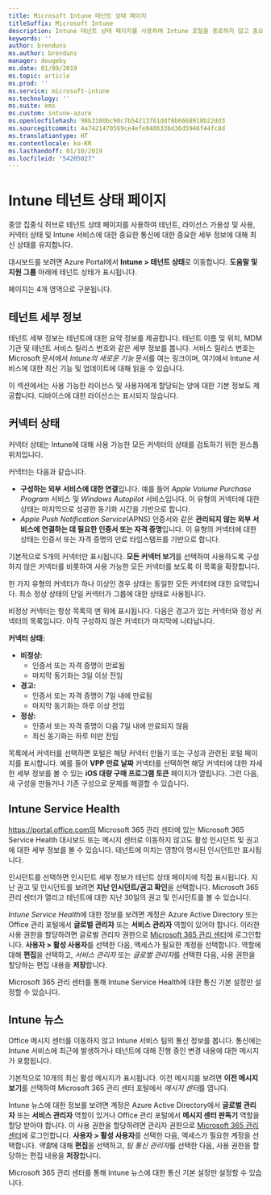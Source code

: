 ```yaml
---
title: Microsoft Intune 테넌트 상태 페이지
titleSuffix: Microsoft Intune
description: Intune 테넌트 상태 페이지를 사용하여 Intune 포털을 종료하지 않고 중요한 테넌트 세부 정보 보기
keywords: ''
author: brenduns
ms.author: brenduns
manager: dougeby
ms.date: 01/09/2019
ms.topic: article
ms.prod: ''
ms.service: microsoft-intune
ms.technology: ''
ms.suite: ems
ms.custom: intune-azure
ms.openlocfilehash: 98b3180bc90c7b54213781ddf8b6668918b22dd3
ms.sourcegitcommit: 4a7421470569ce4efe848633bd36d5946f44fc8d
ms.translationtype: HT
ms.contentlocale: ko-KR
ms.lasthandoff: 01/10/2019
ms.locfileid: "54205027"
---
```

# <a name="intune-tenant-status-page"></a>Intune 테넌트 상태 페이지
중앙 집중식 허브로 테넌트 상태 페이지를 사용하여 테넌트, 라이선스 가용성 및 사용, 커넥터 상태 및 Intune 서비스에 대한 중요한 통신에 대한 중요한 세부 정보에 대해 최신 상태를 유지합니다.  

대시보드를 보려면 Azure Portal에서 **Intune > 테넌트 상태**로 이동합니다.  **도움말 및 지원 그룹** 아래에 테넌트 상태가 표시됩니다.  

페이지는 4개 영역으로 구분됩니다.

## <a name="tenant-details"></a>테넌트 세부 정보
테넌트 세부 정보는 테넌트에 대한 요약 정보를 제공합니다. 테넌트 이름 및 위치, MDM 기관 및 테넌트 서비스 릴리스 번호와 같은 세부 정보를 봅니다. 서비스 릴리스 번호는 Microsoft 문서에서 *Intune의 새로운 기능* 문서를 여는 링크이며, 여기에서 Intune 서비스에 대한 최신 기능 및 업데이트에 대해 읽을 수 있습니다.  

이 섹션에서는 사용 가능한 라이선스 및 사용자에게 할당되는 양에 대한 기본 정보도 제공합니다. 디바이스에 대한 라이선스는 표시되지 않습니다.

## <a name="connector-status"></a>커넥터 상태
커넥터 상태는 Intune에 대해 사용 가능한 모든 커넥터의 상태를 검토하기 위한 원스톱 위치입니다.  

커넥터는 다음과 같습니다.
- **구성하는 외부 서비스에 대한 연결**입니다. 예를 들어 *Apple Volume Purchase Program* 서비스 및 *Windows Autopilot* 서비스입니다.  이 유형의 커넥터에 대한 상태는 마지막으로 성공한 동기화 시간을 기반으로 합니다.
- *Apple Push Notification Service*(APNS) 인증서와 같은 **관리되지 않는 외부 서비스에 연결하는 데 필요한 인증서 또는 자격 증명**입니다. 이 유형의 커넥터에 대한 상태는 인증서 또는 자격 증명의 만료 타임스탬프를 기반으로 합니다.  

기본적으로 5개의 커넥터만 표시됩니다. **모든 커넥터 보기**를 선택하여 사용하도록 구성하지 않은 커넥터를 비롯하여 사용 가능한 모든 커넥터를 보도록 이 목록을 확장합니다.  

한 가지 유형의 커넥터가 하나 이상인 경우 상태는 동일한 모든 커넥터에 대한 요약입니다. 최소 정상 상태의 단일 커넥터가 그룹에 대한 상태로 사용됩니다.  

비정상 커넥터는 항상 목록의 맨 위에 표시됩니다. 다음은 경고가 있는 커넥터와 정상 커넥터의 목록입니다. 아직 구성하지 않은 커넥터가 마지막에 나타납니다.

**커넥터 상태:**
- **비정상:**
    - 인증서 또는 자격 증명이 만료됨
    - 마지막 동기화는 3일 이상 전임
- **경고:**
    - 인증서 또는 자격 증명이 7일 내에 만료됨
    - 마지막 동기화는 하루 이상 전임
- **정상:**
    - 인증서 또는 자격 증명이 다음 7일 내에 만료되지 않음
    - 최신 동기화는 하루 미만 전임  

목록에서 커넥터를 선택하면 포털은 해당 커넥터 만들기 또는 구성과 관련된 포털 페이지를 표시합니다.  예를 들어 **VPP 만료 날짜** 커넥터를 선택하면 해당 커넥터에 대한 자세한 세부 정보를 볼 수 있는 **iOS 대량 구매 프로그램 토큰** 페이지가 열립니다. 그런 다음, 새 구성을 만들거나 기존 구성으로 문제를 해결할 수 있습니다.  

## <a name="intune-service-health"></a>Intune Service Health  
https://portal.office.com의 Microsoft 365 관리 센터에 있는 Microsoft 365 Service Health 대시보드 또는 메시지 센터로 이동하지 않고도 활성 인시던트 및 권고에 대한 세부 정보를 볼 수 있습니다. 테넌트에 미치는 영향이 명시된 인시던트만 표시됩니다.  

인시던트를 선택하면 인시던트 세부 정보가 테넌트 상태 페이지에 직접 표시됩니다. 지난 권고 및 인시던트를 보려면 **지난 인시던트/권고 확인**을 선택합니다. Microsoft 365 관리 센터가 열리고 테넌트에 대한 지난 30일의 권고 및 인시던트를 볼 수 있습니다.  

*Intune Service Health*에 대한 정보를 보려면 계정은 Azure Active Directory 또는 Office 관리 포털에서 **글로벌 관리자** 또는 **서비스 관리자** 역할이 있어야 합니다. 이러한 사용 권한을 할당하려면 글로벌 관리자 권한으로 [Microsoft 365 관리 센터](https://portal.officeppe.com/AdminPortal/Home#/homepage)에 로그인합니다. **사용자 > 활성 사용자**를 선택한 다음, 액세스가 필요한 계정을 선택합니다. 역할에 대해 **편집**을 선택하고, *서비스 관리자* 또는 *글로벌 관리자*를 선택한 다음, 사용 권한을 할당하는 편집 내용을 **저장**합니다.  

Microsoft 365 관리 센터를 통해 Intune Service Health에 대한 통신 기본 설정만 설정할 수 있습니다.

## <a name="intune-news"></a>Intune 뉴스  
Office 메시지 센터를 이동하지 않고 Intune 서비스 팀의 통신 정보를 봅니다. 통신에는 Intune 서비스에 최근에 발생하거나 테넌트에 대해 진행 중인 변경 내용에 대한 메시지가 포함됩니다.  

기본적으로 10개의 최신 활성 메시지가 표시됩니다. 이전 메시지를 보려면 **이전 메시지 보기**를 선택하여 Microsoft 365 관리 센터 포털에서 *메시지 센터*를 엽니다.  

Intune 뉴스에 대한 정보를 보려면 계정은 Azure Active Directory에서 **글로벌 관리자** 또는 **서비스 관리자** 역할이 있거나 Office 관리 포털에서 **메시지 센터 판독기** 역할을 할당 받아야 합니다.  이 사용 권한을 할당하려면 관리자 권한으로 [Microsoft 365 관리 센터](https://portal.officeppe.com/AdminPortal/Home#/homepage)에 로그인합니다. **사용자 > 활성 사용자**를 선택한 다음, 액세스가 필요한 계정을 선택합니다. *역할*에 대해 **편집**을 선택하고, *팀 통신 관리자*를 선택한 다음, 사용 권한을 할당하는 편집 내용을 **저장**합니다.  

Microsoft 365 관리 센터를 통해 Intune 뉴스에 대한 통신 기본 설정만 설정할 수 있습니다.
